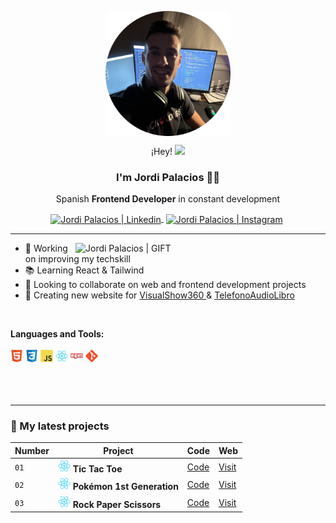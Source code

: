 <p align="center">
  <img align="center" width="200" alt="Jordi Palacios" src="https://github.com/JordiPalacios/Fotos/blob/main/programando-modified-circle.png" />
  <p align="center">¡Hey! <img src="https://raw.githubusercontent.com/iampavangandhi/iampavangandhi/master/gifs/Hi.gif" width="30px"></p>
  <h3 align="center">
    I'm <strong>Jordi Palacios</strong> 👨‍💻
  </h3>
</p>

<p align="center">
  Spanish <strong>Frontend Developer</strong> in constant development
</p>

<p align="center">
  <a href="https://www.linkedin.com/in/jordi-palacios-g%C3%B3mez-529046164/" target="blank" style='margin-right:4px'>
    <img align="center" alt="Jordi Palacios | Linkedin" width="20px" src="https://github.com/TheDudeThatCode/TheDudeThatCode/blob/master/Assets/Linkedin.svg" />
  </a>
  <a href="https://www.instagram.com/jordi_code/" target="blank" style='margin-right:4px'>
    <img align="center" alt="Jordi Palacios | Instagram" width="20px" src="https://github.com/TheDudeThatCode/TheDudeThatCode/blob/master/Assets/Instagram.svg" />
  </a>
</p>
<hr>

<p>
  <!-- Gift -->
  <img align="right" alt="Jordi Palacios | GIFT" src="https://media.giphy.com/media/qgQUggAC3Pfv687qPC/giphy.gif" width="400px"/>
</p>
<p style='margin:10px;'></p>

- 📌 Working on improving my techskill
- 📚 Learning React & Tailwind
- 🤝 Looking to collaborate on web and frontend development projects
- 🚧 Creating new website for <a href='https://www.instagram.com/visualshow360?igshid=YmMyMTA2M2Y='> VisualShow360 </a> & <a href='https://www.instagram.com/telefonoaudiolibro?utm_source=ig_web_button_share_sheet&igsh=ZDNlZDc0MzIxNw=='>TelefonoAudioLibro</a>
<br>

**Languages and Tools:**  
<br>
<code><img height="20" alt= "Jordi Palacios | html" src="https://raw.githubusercontent.com/devicons/devicon/master/icons/html5/html5-original.svg"></code>
<code><img height="20" alt ="Jordi Palacios | css" src="https://raw.githubusercontent.com/devicons/devicon/master/icons/css3/css3-original.svg"></code>
<code><img height="20" alt="Jordi Palacios | javaScript" src="https://raw.githubusercontent.com/devicons/devicon/master/icons/javascript/javascript-original.svg"></code>
<code><img height="20" alt="Jordi Palacios | react" src="https://raw.githubusercontent.com/devicons/devicon/master/icons/react/react-original.svg"></code>
<code><img height="20" alt="Jordi Palacios | npm" src="https://raw.githubusercontent.com/devicons/devicon/master/icons/npm/npm-original-wordmark.svg"></code>
<code><img height="20" alt="Jordi Palacios | git" src="https://raw.githubusercontent.com/devicons/devicon/master/icons/git/git-original.svg"></code>
<br>
<br>
<br>
<br>
<hr>

### 💾 My latest projects
Number | Project | Code | Web |
| --- | --- | --- | --- |
| `01`|<img height="20" src="https://raw.githubusercontent.com/devicons/devicon/master/icons/react/react-original.svg"/><b> Tic Tac Toe </b> | [Code](https://github.com/JordiPalacios/TicTacToe/tree/master/01-TicTacToe) | [Visit](https://palacios-react01.surge.sh/) |
| `02`|<img height="20" src="https://raw.githubusercontent.com/devicons/devicon/master/icons/react/react-original.svg"/><b> Pokémon 1st Generation </b>| [Code](https://github.com/JordiPalacios/Pokemon1stGeneration) | [Visit](https://jordicode-pokemon1stgeneration.surge.sh/) |
| `03`|<img height="20" src="https://raw.githubusercontent.com/devicons/devicon/master/icons/react/react-original.svg"/><b> Rock Paper Scissors </b>| [Code](https://github.com/JordiPalacios/RockPaperScissors) | [Visit](https://jordicode-rps.surge.sh/) |
